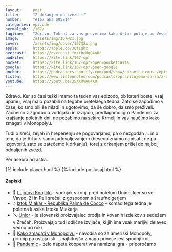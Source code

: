 ```yaml
---
layout: 	post
title:  	"Z drkanjem do zvezd ✨"
number: 	"#167 aka S05E14"
categories:	epizode
permalink:	/167/
tagline: 	"Zdravo. Tokrat za vas preverimo kako Artur potuje po Vesolju, kaj išče na svoji poti in kako si plačuje to drago potovanje. Namig je zelo dobro skrit v naslovu tokratne epizode."
image:		/assets/img/167@2x.jpg
cover:		/assets/img/cover/167@2x.png
apple:		https://apple.co/3QtIghx
overcast:	https://overcast.fm/+beHgQ4nOc
podkite:	https://kite.link/167-opr
pocket:		https://kite.link/167-opr?open=pocketcasts
google:		https://kite.link/167-opr?open=google
anchor:		https://podcasters.spotify.com/pod/show/opravicujemose/episodes/Z-drkanjem-do-zvezd-e27qcf3
listen:		https://www.listennotes.com/podcasts/opravičujemo-se-za/z-drkanjem-do-zvezd-369lOf8t14h/embed/
youtube:	https://youtu.be/35AXRVAu4X0
---
```


Zdravo. Ker so časi težki imamo ta teden vas epizodo, ob kateri boste, vsaj upamu, vsaj malo pozabili na tegobe preteklega tedna. Zato se zapodimo v čase, ko smo bili še mladi in ugotovimo, da še dobro, da smo preživeli. Začnemo z zgodbo o vodnjaku in izvijaču, predlagamo igro Pandemic za krajšanje poletnih dni, ne pozabimo na sekire Krmelj in vas naučimo kako zmagati v Monopolyu. 

Tudi o sreči, željah in hrepenenju se pogovarjamo, pa o nezgodah ... in o tem, da je Artur s samozadovoljevanjem (besedo znamo napisati, ne pa izgovoriti, zato se zatečemo k drkanju), torej z drkanjem prišel do najbolj oddaljenih zvezd. 

Per asepra ad astra. 

{% include player.html %}
{% include poslusaj.html %}

<!--break-->

#### Zapiski

- 🎠 [Lujotovi Konjički](https://siol.net/trendi/svet-znanih/lujotovi-konjicki-313359) - vodnjak s konji pred hotelom Union, kjer so se Vavpo, Zi in Peli srečali z gospodom s šraufncigerjem 
- 🎶 [Iztok Mlakar - Republika Palma de Cocco](https://www.youtube.com/watch?v=EWTl7x0xVDg) - komad tega tedna je poletna klasika Iztoka Mlakarja 
- 🪛 [Unior](https://sl.wikipedia.org/wiki/Unior) - je slovenski proizvajalec orodja in kovanih izdelkov s sedežem v Zrečah. Proizvajajo tudi odlične izvijače, ki jih ima vsak marljivi delavec vedno pri roki  
- 🎲 [Kako zmagati v Monopolyu](https://www.wikihow.com/Win-at-Monopoly) - navodila so za ameriški Monopoly, princip pa ostaja isti ... najhitrejšo zmago prinese levi spodnji kot 
- 🦠 [Pandemic](https://en.wikipedia.org/wiki/Pandemic_(board_game)) - zelo napeta kooperativna namizna igra - priporočamo 